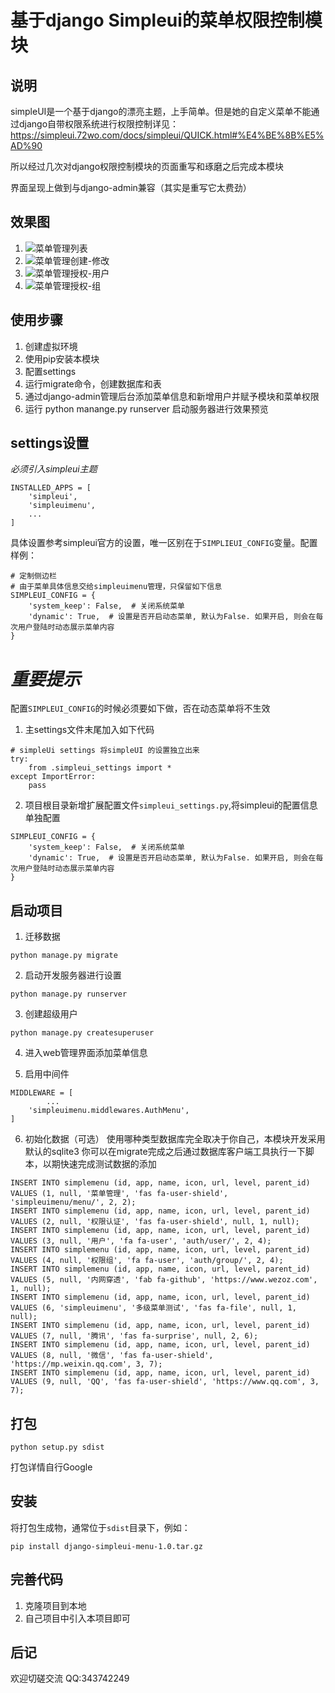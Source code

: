 
基于django Simpleui的菜单权限控制模块
====

## 说明
simpleUI是一个基于django的漂亮主题，上手简单。但是她的自定义菜单不能通过django自带权限系统进行权限控制详见：https://simpleui.72wo.com/docs/simpleui/QUICK.html#%E4%BE%8B%E5%AD%90

所以经过几次对django权限控制模块的页面重写和琢磨之后完成本模块

界面呈现上做到与django-admin兼容（其实是重写它太费劲）

## 效果图
1. ![菜单管理列表](docs/菜单管理列表.png)
1. ![菜单管理创建-修改](docs/菜单管理创建-修改.png)
1. ![菜单管理授权-用户](docs/菜单管理授权-用户.png)
1. ![菜单管理授权-组](docs/菜单管理授权-组.png)

## 使用步骤
1. 创建虚拟环境
2. 使用pip安装本模块
3. 配置settings
4. 运行migrate命令，创建数据库和表
5. 通过django-admin管理后台添加菜单信息和新增用户并赋予模块和菜单权限
6. 运行 python manange.py runserver 启动服务器进行效果预览

## settings设置
*必须引入simpleui主题*
```
INSTALLED_APPS = [
	'simpleui',
	'simpleuimenu',
	...
]
```
具体设置参考simpleui官方的设置，唯一区别在于`SIMPLIEUI_CONFIG`变量。配置样例：
```
# 定制侧边栏
# 由于菜单具体信息交给simpleuimenu管理，只保留如下信息
SIMPLEUI_CONFIG = {
    'system_keep': False,  # 关闭系统菜单
    'dynamic': True,  # 设置是否开启动态菜单, 默认为False. 如果开启, 则会在每次用户登陆时动态展示菜单内容
}
```
# *重要提示*

配置`SIMPLEUI_CONFIG`的时候必须要如下做，否在动态菜单将不生效

1. 主settings文件末尾加入如下代码
```
# simpleUi settings 将simpleUI 的设置独立出来
try:
    from .simpleui_settings import *
except ImportError:
    pass
```
2. 项目根目录新增扩展配置文件`simpleui_settings.py`,将simpleui的配置信息单独配置
```
SIMPLEUI_CONFIG = {
    'system_keep': False,  # 关闭系统菜单
    'dynamic': True,  # 设置是否开启动态菜单, 默认为False. 如果开启, 则会在每次用户登陆时动态展示菜单内容
}
```

## 启动项目
1. 迁移数据
```
python manage.py migrate
```
2. 启动开发服务器进行设置
```
python manage.py runserver
```
3. 创建超级用户
```
python manage.py createsuperuser
```
4. 进入web管理界面添加菜单信息

5. 启用中间件
```
MIDDLEWARE = [
		...
	'simpleuimenu.middlewares.AuthMenu',
]
```

6. 初始化数据（可选）
使用哪种类型数据库完全取决于你自己，本模块开发采用默认的sqlite3
你可以在migrate完成之后通过数据库客户端工具执行一下脚本，以期快速完成测试数据的添加
```
INSERT INTO simplemenu (id, app, name, icon, url, level, parent_id) VALUES (1, null, '菜单管理', 'fas fa-user-shield', 'simpleuimenu/menu/', 2, 2);
INSERT INTO simplemenu (id, app, name, icon, url, level, parent_id) VALUES (2, null, '权限认证', 'fas fa-user-shield', null, 1, null);
INSERT INTO simplemenu (id, app, name, icon, url, level, parent_id) VALUES (3, null, '用户', 'fa fa-user', 'auth/user/', 2, 4);
INSERT INTO simplemenu (id, app, name, icon, url, level, parent_id) VALUES (4, null, '权限组', 'fa fa-user', 'auth/group/', 2, 4);
INSERT INTO simplemenu (id, app, name, icon, url, level, parent_id) VALUES (5, null, '内网穿透', 'fab fa-github', 'https://www.wezoz.com', 1, null);
INSERT INTO simplemenu (id, app, name, icon, url, level, parent_id) VALUES (6, 'simpleuimenu', '多级菜单测试', 'fas fa-file', null, 1, null);
INSERT INTO simplemenu (id, app, name, icon, url, level, parent_id) VALUES (7, null, '腾讯', 'fas fa-surprise', null, 2, 6);
INSERT INTO simplemenu (id, app, name, icon, url, level, parent_id) VALUES (8, null, '微信', 'fas fa-user-shield', 'https://mp.weixin.qq.com', 3, 7);
INSERT INTO simplemenu (id, app, name, icon, url, level, parent_id) VALUES (9, null, 'QQ', 'fas fa-user-shield', 'https://www.qq.com', 3, 7);
```

## 打包
```
python setup.py sdist
```
打包详情自行Google

## 安装
将打包生成物，通常位于`sdist`目录下，例如：
```
pip install django-simpleui-menu-1.0.tar.gz
```

## 完善代码
1. 克隆项目到本地
2. 自己项目中引入本项目即可

## 后记
欢迎切磋交流 QQ:343742249
